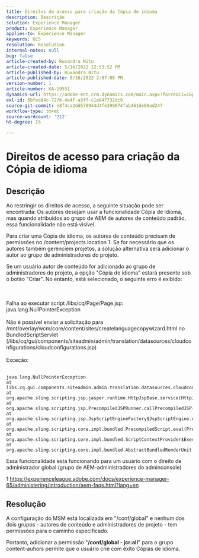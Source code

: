 ```yaml
---
title: Direitos de acesso para criação da Cópia de idioma
description: Descrição
solution: Experience Manager
product: Experience Manager
applies-to: Experience Manager
keywords: KCS
resolution: Resolution
internal-notes: null
bug: false
article-created-by: Ruxandra Nitu
article-created-date: 5/16/2022 12:53:52 PM
article-published-by: Ruxandra Nitu
article-published-date: 5/16/2022 2:07:08 PM
version-number: 1
article-number: KA-19551
dynamics-url: https://adobe-ent.crm.dynamics.com/main.aspx?forceUCI=1&pagetype=entityrecord&etn=knowledgearticle&id=2e4a6f36-17d5-ec11-a7b5-000d3a37750e
exl-id: 5bfedd4c-7276-4e4f-a3ff-c1e847732dc9
source-git-commit: e8f4ca2dd578944d4fe399074fab461de88ad247
workflow-type: tm+mt
source-wordcount: '212'
ht-degree: 1%

---
```


# Direitos de acesso para criação da Cópia de idioma

## Descrição


Ao restringir os direitos de acesso, a seguinte situação pode ser encontrada: Os autores desejam usar a funcionalidade Cópia de idioma, mas quando atribuídos ao grupo de AEM de autores de conteúdo padrão, essa funcionalidade não está visível.

Para criar uma Cópia de idioma, os autores de conteúdo precisam de permissões no /content/projects location 1. Se for necessário que os autores também gerenciem projetos, a solução alternativa será adicionar o autor ao grupo de administradores do projeto.

Se um usuário autor de conteúdo for adicionado ao grupo de administradores do projeto, a opção &quot;Cópia de idioma&quot; estará presente sob o botão &quot;Criar&quot;. No entanto, está selecionado, o seguinte erro é exibido:


<br><br>Falha ao executar script /libs/cq/Page/Page.jsp: java.lang.NullPointerException<br><br>
Não é possível enviar a solicitação para /mnt/overlay/wcm/core/content/sites/createlanguagecopywizard.html no BundledScriptServlet (/libs/cq/gui/components/siteadmin/admin/translation/datasources/cloudconfigurations/cloudconfigurations.jsp)
<br><br>Exceção:<br><br>

```
java.lang.NullPointerException
at libs.cq.gui.components.siteadmin.admin.translation.datasources.cloudconfigurations.cloudconfigurations__002e__jsp._jspService(cloudconfigurations__002e__jsp.java:183)
at org.apache.sling.scripting.jsp.jasper.runtime.HttpJspBase.service(HttpJspBase.java:70)
at org.apache.sling.scripting.jsp.PrecompiledJSPRunner.callPrecompiledJSP(PrecompiledJSPRunner.java:72)
at org.apache.sling.scripting.jsp.JspScriptEngineFactory$JspScriptEngine.eval(JspScriptEngineFactory.java:583)
at org.apache.sling.scripting.core.impl.bundled.PrecompiledScript.eval(PrecompiledScript.java:56)
at org.apache.sling.scripting.core.impl.bundled.ScriptContextProvider$ExecutableContext.eval(ScriptContextProvider.java:170)
at org.apache.sling.scripting.core.impl.bundled.AbstractBundledRenderUnit.eval(AbstractBundledRenderUnit.java:135)
```




Essa funcionalidade está funcionando para um usuário com o direito de administrador global (grupo de AEM-administradores do adminconsole)



1 https://experienceleague.adobe.com/docs/experience-manager-65/administering/introduction/aem-faqs.html?lang=en


## Resolução


A configuração do MSM está localizada em &quot;/conf/global&quot; e nenhum dos dois grupos - autores de conteúdo e administradores de projeto - tem permissões para o caminho especificado.

Portanto, adicionar a permissão &quot;<b>/conf/global - jcr:all</b>&quot; para o grupo content-auhors permite que o usuário crie com êxito Cópias de idioma.
